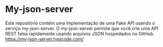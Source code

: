 # My-json-server

Este repositório contém uma implementação de uma Fake API usando o serviço my-json-server. O my-json-server permite que você crie uma API REST falsa rapidamente usando arquivos JSON hospedados no GitHub.
https://my-json-server.typicode.com/

